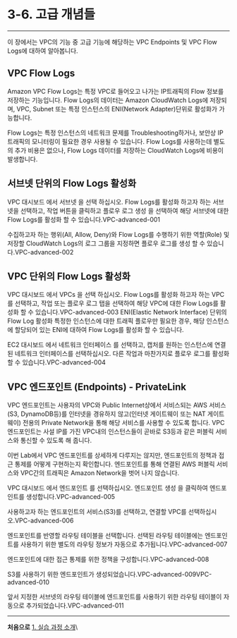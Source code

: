 # 3-6. 고급 개념들

***

이 장에서는 VPC의 기능 중 고급 기능에 해당하는 VPC Endpoints 및 VPC Flow Logs에 대하여 알아봅니다.

## VPC Flow Logs

Amazon VPC Flow Logs는 특정 VPC로 들어오고 나가는 IP트래픽의 Flow 정보를 저장하는 기능입니다. Flow Logs의 데이터는 Amazon CloudWatch Logs에 저장되며, VPC, Subnet 또는 특정 인스턴스의 ENI(Network Adapter)단위로 활성화가 가능합니다.

Flow Logs는 특정 인스턴스의 네트워크 문제를 Troubleshooting하거나, 보안상 IP 트래픽의 모니터링이 필요한 경우 사용될 수 있습니다. Flow Logs를 사용하는데 별도의 추가 비용은 없으나, Flow Logs 데이터를 저장하는 CloudWatch Logs에 비용이 발생합니다.

## 서브넷 단위의 Flow Logs 활성화

VPC 대시보드 에서 서브넷 을 선택 하십시오. Flow Logs를 활성화 하고자 하는 서브넷을 선택하고, 작업 버튼을 클릭하고 플로우 로그 생성 을 선택하여 해당 서브넷에 대한 Flow Logs를 활성화 할 수 있습니다.VPC-advanced-001

수집하고자 하는 행위(All, Allow, Deny)와 Flow Logs를 수행하기 위한 역할(Role) 및 저장할 CloudWatch Logs의 로그 그룹을 지정하면 플로우 로그를 생성 할 수 있습니다.VPC-advanced-002

## VPC 단위의 Flow Logs 활성화

VPC 대시보드 에서 VPCs 을 선택 하십시오. Flow Logs를 활성화 하고자 하는 VPC를 선택하고, 작업 또는 플로우 로그 탭을 선택하여 해당 VPC에 대한 Flow Logs를 활성화 할 수 있습니다.VPC-advanced-003 ENI(Elastic Network Interface) 단위의 Flow Log 활성화 특정한 인스턴스에 대한 트래픽 플로우만 필요한 경우, 해당 인스턴스에 할당되어 있는 ENI에 대하여 Flow Logs를 활성화 할 수 있습니다.

EC2 대시보드 에서 네트워크 인터페이스 를 선택하고, 캡처를 원하는 인스턴스에 연결된 네트워크 인터페이스를 선택하십시오. 다른 작업과 마찬가지로 플로우 로그를 활성화 할 수 있습니다.VPC-advanced-004

## VPC 엔드포인트 (Endpoints) - PrivateLink

VPC 엔드포인트는 사용자의 VPC와 Public Internet상에서 서비스되는 AWS 서비스(S3, DynamoDB등)를 인터넷을 경유하지 않고(인터넷 게이트웨이 또는 NAT 게이트웨이) 전용의 Private Network을 통해 해당 서비스를 사용할 수 있도록 합니다. VPC 엔드포인트는 사설 IP를 가진 VPC내의 인스턴스들이 곧바로 S3등과 같은 퍼블릭 서비스와 통신할 수 있도록 해 줍니다.

이번 Lab에서 VPC 엔드포인트를 상세하게 다루지는 않지만, 엔드포인트의 정책과 접근 통제를 어떻게 구현하는지 확인합니다. 엔드포인트를 통해 연결된 AWS 퍼블릭 서비스와 VPC간의 트래픽은 Amazon Network을 벗어 나지 않습니다.

VPC 대시보드 에서 엔드포인트 를 선택하십시오. 엔드포인트 생성 을 클릭하여 엔드포인트를 생성합니다.VPC-advanced-005

사용하고자 하는 엔드포인트의 서비스(S3)를 선택하고, 연결할 VPC를 선택하십시오.VPC-advanced-006

엔드포인트를 반영할 라우팅 테이블을 선택합니다. 선택된 라우팅 테이블에는 엔드포인트를 사용하기 위한 별도의 라우팅 정보가 자동으로 추가됩니다.VPC-advanced-007

엔드포인트에 대한 접근 통제를 위한 정책을 구성합니다.VPC-advanced-008

S3를 사용하기 위한 엔드포인트가 생성되었습니다.VPC-advanced-009VPC-advanced-010

앞서 지정한 서브넷의 라우팅 테이블에 엔드포인트를 사용하기 위한 라우팅 테이블이 자동으로 추가되었습니다.VPC-advanced-011

***

**처음으로** [1. 실습 과정 소개](../workshop13-awsbuilders100/1.Intro/)\
